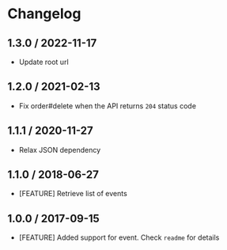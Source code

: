 # Changelog

## 1.3.0 / 2022-11-17

- Update root url

## 1.2.0 / 2021-02-13

- Fix order#delete when the API returns `204` status code

## 1.1.1 / 2020-11-27

- Relax JSON dependency

## 1.1.0 / 2018-06-27

- [FEATURE] Retrieve list of events

## 1.0.0 / 2017-09-15

- [FEATURE] Added support for event. Check `readme` for details
